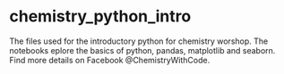 # chemistry_python_intro
The files used for the introductory python for chemistry worshop. The notebooks eplore the basics of python, pandas, matplotlib and seaborn. Find more details on Facebook @ChemistryWithCode.
